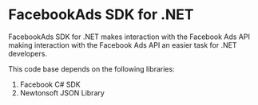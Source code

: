 FacebookAds SDK for .NET
========================

FacebookAds SDK for .NET makes interaction with the Facebook Ads API making interaction with the Facebook Ads API an easier task for .NET developers.

This code base depends on the following libraries:

  1) Facebook C# SDK
  2) Newtonsoft JSON Library
